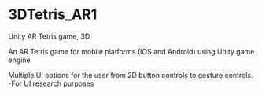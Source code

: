 # 3DTetris_AR1
Unity AR Tetris game, 3D

An AR Tetris game for mobile platforms (IOS and Android) using Unity game engine

Multiple UI options for the user from 2D button controls to gesture controls.
-For UI research purposes
